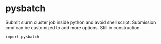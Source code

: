 # pysbatch

Submit slurm cluster job inside python and avoid shell script. Submission cmd can be customized to add more options.
Still in construction.

```
import pysbatch

```
